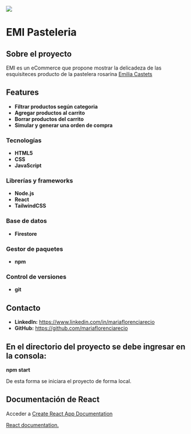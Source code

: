 ![](https://i.ibb.co/Vgk2hTq/hero.jpg)
# EMI Pasteleria

## Sobre el proyecto

EMI es un eCommerce que propone mostrar la delicadeza de las esquisiteces producto de la pastelera rosarina [Emilia Castets](https://www.instagram.com/emipasteleria/)

## Features

* **Filtrar productos según categoria**
* **Agregar productos al carrito**
* **Borrar productos del carrito**
* **Simular y generar una orden de compra**

### Tecnologías

* **HTML5**
* **CSS**
* **JavaScript**

### Librerías y frameworks

* **Node.js**
* **React**
* **TailwindCSS**

### Base de datos
* **Firestore**

### Gestor de paquetes

* **npm**

### Control de versiones

* **git**

## Contacto

* **LinkedIn:** https://www.linkedin.com/in/mariaflorenciarecio
* **GitHub:** https://github.com/mariaflorenciarecio

## En el directorio del proyecto se debe ingresar en la consola:
**npm start**

De esta forma se iniciara el proyecto de forma local.

## Documentación de React

Acceder a [Create React App Documentation](https://create-react-app.dev/docs/getting-started/)

[React documentation.](https://reactjs.org/)